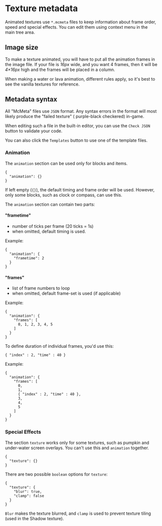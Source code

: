 # Texture metadata

Animated textures use `*.mcmeta` files to keep information about frame order, speed and special effects. You can edit
them using context menu in the main tree area.

## Image size

To make a texture animated, you will have to put all the animation frames in the image file. If your file is *16px*
wide, and you want 4 frames, then it will be *4×16px* high and the frames will be placed in a column.

When making a water or lava animation, different rules apply, so it's best to see the vanilla textures for reference.

## Metadata syntax

All "McMeta" files use `JSON` format. Any syntax errors in the format will most likely produce the "failed texture" (
purple-black checkered) in-game.

When editing such a file in the built-in editor, you can use the `Check JSON`
button to validate your code.

You can also click the `Templates` button to use one of the template files.

### Animation

The `animation` section can be used only for blocks and items.

    {
      "animation": {}
    }

If left empty (`{}`), the default timing and frame order will be used. However, only some blocks, such as clock or
compass, can use this.

The `animation` section can contain two parts:

#### "frametime"

* number of ticks per frame (20 ticks = 1s)
* when omitted, default timing is used.

Example:

    {
      "animation": {
        "frametime": 2
      }
    }

#### "frames"

* list of frame numbers to loop
* when omitted, default frame-set is used (if applicable)

Example:

    {
      "animation": {
        "frames": [
          0, 1, 2, 3, 4, 5
        ]
      }
    }

To define duration of individual frames, you'd use this:

    { "index" : 2, "time" : 40 }

Example:

    {
      "animation": {
        "frames": [
          0,
          1,
          { "index" : 2, "time" : 40 },
          3,
          4,
          5
        ]
      }
    }

### Special Effects

The section `texture` works only for some textures, such as pumpkin and under-water screen overlays. You can't use this
and `animation` together.

    {
      "texture": {}
    }

There are two possible `boolean` options for `texture`:

    {
      "texture": {
        "blur": true,
        "clamp": false
      }
    }

`Blur` makes the texture blurred, and `clamp` is used to prevent texture tiling (used in the Shadow texture). 